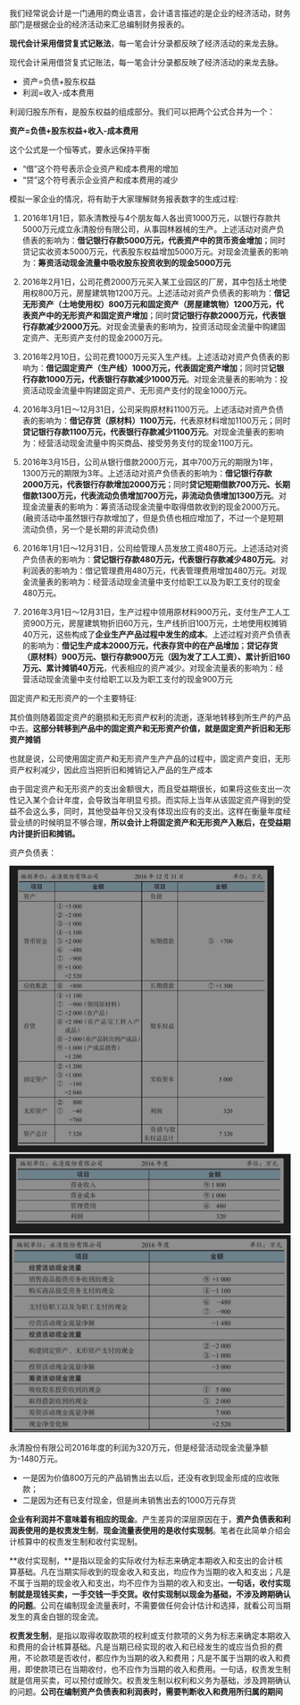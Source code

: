 我们经常说会计是一门通用的商业语言，会计语言描述的是企业的经济活动，财务部门是根据企业的经济活动来汇总编制财务报表的。

**现代会计采用借贷复式记账法**，每一笔会计分录都反映了经济活动的来龙去脉。

现代会计采用借贷复式记账法，每一笔会计分录都反映了经济活动的来龙去脉。

* 资产=负债+股东权益
* 利润=收入-成本费用

利润归股东所有，是股东权益的组成部分。我们可以把两个公式合并为一个：

**资产=负债+股东权益+收入-成本费用**

这个公式是一个恒等式，要永远保持平衡

* “借”这个符号表示企业资产和成本费用的增加
* “贷”这个符号表示企业资产和成本费用的减少

模拟一家企业的情况，将有助于大家理解财务报表数字的生成过程:

1. 2016年1月1日，郭永清教授与4个朋友每人各出资1000万元，以银行存款共5000万元成立永清股份有限公司，从事园林器械的生产。上述活动对资产负债表的影响为：**借记银行存款5000万元，代表资产中的货币资金增加**；同时贷记实收资本5000万元，代表股东权益增加5000万元。对现金流量表的影响为：**筹资活动现金流量中吸收股东投资收到的现金5000万元**

2. 2016年2月1日，公司花费2000万元买入某工业园区的厂房，其中包括土地使用权800万元，房屋建筑物1200万元。上述活动对资产负债表的影响为：**借记无形资产（土地使用权）800万元和固定资产（房屋建筑物）1200万元，代表资产中的无形资产和固定资产增加**；同时**贷记银行存款2000万元，代表银行存款减少2000万元**。对现金流量表的影响为，投资活动现金流量中购建固定资产、无形资产支付的现金2000万元。
3. 2016年2月10日，公司花费1000万元买入生产线。上述活动对资产负债表的影响为：**借记固定资产（生产线）1000万元，代表固定资产增加**；同时贷**记银行存款1000万元，代表银行存款减少1000万元**。对现金流量表的影响为：投资活动现金流量中购建固定资产、无形资产支付的现金1000万元。
4. 2016年3月1日～12月31日，公司采购原材料1100万元。上述活动对资产负债表的影响为：**借记存货（原材料）1100万元**，代表原材料增加1100万元；同时**贷记银行存款1100万元，代表银行存款减少1100万元**。对现金流量表的影响为：经营活动现金流量中购买商品、接受劳务支付的现金1100万元。
5. 2016年3月15日，公司从银行借款2000万元，其中700万元的期限为1年，1300万元的期限为3年。上述活动对资产负债表的影响为：**借记银行存款2000万元，代表银行存款增加2000万元**；同时**贷记短期借款700万元、长期借款1300万元，代表流动负债增加700万元，非流动负债增加1300万元**。对现金流量表的影响为：筹资活动现金流量中取得借款收到的现金2000万元。(融资活动中虽然银行存款增加了，但是负债也相应增加了，不过一个是短期流动负债，另一个是长期的非流动负债)
6. 2016年1月1日～12月31日，公司给管理人员发放工资480万元。上述活动对资产负债表的影响为：**贷记银行存款480万元，代表银行存款减少480万元**。对利润表的影响为：借记管理费用480万元，代表管理费用增加480万元。对现金流量表的影响为：经营活动现金流量中支付给职工以及为职工支付的现金480万元。
7. 2016年3月1日～12月31日，生产过程中领用原材料900万元，支付生产工人工资900万元，房屋建筑物折旧60万元，生产线折旧100万元，土地使用权摊销40万元，这些构成了**企业生产产品过程中发生的成本**。上述过程对资产负债表的影响为：**借记生产成本2000万元，代表存货中的在产品增加**；**贷记存货（原材料）900万元、银行存款900万元（因为发了工人工资）、累计折旧160万元、累计摊销40万元**，代表相应的资产减少。对现金流量表的影响为：经营活动现金流量中支付给职工以及为职工支付的现金900万元

固定资产和无形资产的一个主要特征:

其价值则随着固定资产的磨损和无形资产权利的流逝，逐渐地转移到所生产的产品中去。**这部分转移到产品中的固定资产和无形资产价值，就是固定资产折旧和无形资产摊销**

也就是说，公司使用固定资产和无形资产生产产品的过程中，固定资产变旧，无形资产权利减少，因此应当把折旧和摊销记入产品的生产成本

由于固定资产和无形资产的支出金额很大，而且受益期很长，如果将这些支出一次性记入某个会计年度，会导致当年明显亏损。而实际上当年从该固定资产得到的受益不会这么多，同时，其他受益年份又没有体现出应有的支出。这样在衡量年度经营业绩的时候明显不够合理，**所以会计上将固定资产和无形资产入账后，在受益期内计提折旧和摊销。**

资产负债表：

<img src=".././images/image-20241215195406457.png" alt="image-20241215195406457" style="zoom:50%;" />





<img src="../images/image-20241103202911727.png" alt="image-20241103202911727" style="zoom:50%;" />

<img src="../images/image-20241103202938755.png" alt="image-20241103202938755" style="zoom:50%;" />

永清股份有限公司2016年度的利润为320万元，但是经营活动现金流量净额为-1480万元。

* 一是因为价值800万元的产品销售出去以后，还没有收到现金形成的应收账款；
* 二是因为还有已支付现金，但是尚未销售出去的1000万元存货

**企业有利润并不意味着有相应的现金**。产生差异的深层原因在于，**资产负债表和利润表使用的是权责发生制**，**现金流量表使用的是收付实现制**。笔者在此简单介绍会计核算中的权责发生制和收付实现制。

**收付实现制，**是指以现金的实际收付为标志来确定本期收入和支出的会计核算基础。凡在当期实际收到的现金收入和支出，均应作为当期的收入和支出；凡是不属于当期的现金收入和支出，均不应作为当期的收入和支出。**一句话，收付实现制就是现钱买卖，一手交钱一手交货。收付实现制以现金为基础，不涉及跨期确认的问题**。公司在编制现金流量表时，不需要做任何会计估计和选择，就看公司当期发生的真金白银的现金流。

**权责发生制**，是指以取得收取款项的权利或支付款项的义务为标志来确定本期收入和费用的会计核算基础。凡是当期已经实现的收入和已经发生的或应当负担的费用，不论款项是否收付，都应作为当期的收入和费用；凡是不属于当期的收入和费用，即使款项已在当期收付，也不应作为当期的收入和费用。一句话，权责发生制就是信用买卖，可以预付或赊欠。权责发生制以权利和义务为基础，涉及跨期确认的问题。**公司在编制资产负债表和利润表时，需要判断收入和费用所归属的期间**






